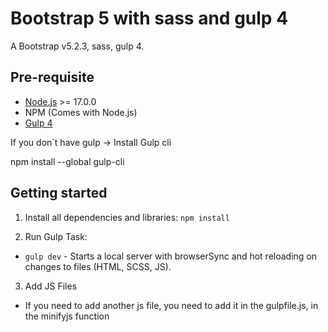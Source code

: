 # Bootstrap 5 with sass and gulp 4

A Bootstrap v5.2.3, sass, gulp 4.

## Pre-requisite

- [Node.js](https://nodejs.org/en/download/ "Node Js") >= 17.0.0
- NPM (Comes with Node.js)
- [Gulp 4](https://gulpjs.com/ "Gulp")

If you don`t have gulp -> Install Gulp cli

npm install --global gulp-cli

## Getting started

1. Install all dependencies and libraries:
   `npm install`

2. Run Gulp Task:

- `gulp dev` - Starts a local server with browserSync and hot reloading on changes to files (HTML, SCSS, JS).
<!-- - `gulp` - Start Compiling files for production. -->

3. Add JS Files

- If you need to add another js file, you need to add it in the gulpfile.js, in the minifyjs function

